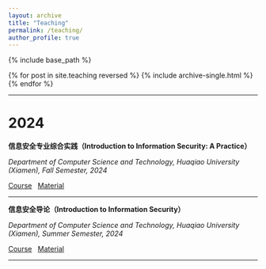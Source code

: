 ```yaml
---
layout: archive
title: "Teaching"
permalink: /teaching/
author_profile: true
---
```


{% include base_path %}

{% for post in site.teaching reversed %}
  {% include archive-single.html %}
{% endfor %}


---

2024
======

**信息安全专业综合实践（Introduction to Information Security: A Practice）**

*Department of Computer Science and Technology, Huaqiao University (Xiamen), Fall Semester, 2024* 

[Course](https://faculty.hqu.edu.cn/WCH12/zh_CN/skxx/233670/list/index.htm) &nbsp; [Material](https://faculty.hqu.edu.cn/WCH12/zh_CN/jxzy/233669/list/index.htm)

---

**信息安全导论（Introduction to Information Security）**

*Department of Computer Science and Technology, Huaqiao University (Xiamen), Summer Semester, 2024* 

[Course](https://faculty.hqu.edu.cn/WCH12/zh_CN/skxx/233670/list/index.htm) &nbsp; [Material](https://faculty.hqu.edu.cn/WCH12/zh_CN/jxzy/233669/list/index.htm)

---



